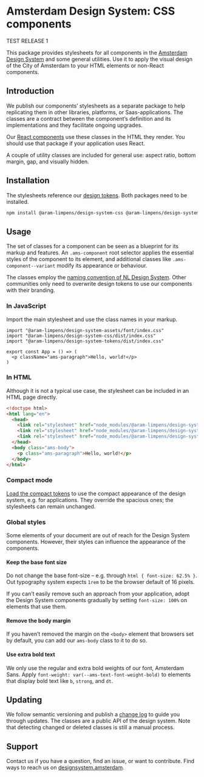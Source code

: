 <!-- @license CC0-1.0 -->

# Amsterdam Design System: CSS components

TEST RELEASE 1

This package provides stylesheets for all components in the [Amsterdam Design System](https://designsystem.amsterdam) and some general utilities.
Use it to apply the visual design of the City of Amsterdam to your HTML elements or non-React components.

## Introduction

We publish our components’ stylesheets as a separate package to help replicating them in other libraries, platforms, or Saas-applications.
The classes are a contract between the component’s definition and its implementations and they facilitate ongoing upgrades.

Our [React components](https://www.npmjs.com/package/@aram-limpens/design-system-react) use these classes in the HTML they render.
You should use that package if your application uses React.

A couple of utility classes are included for general use: aspect ratio, bottom margin, gap, and visually hidden.

## Installation

The stylesheets reference our [design tokens](https://www.npmjs.com/package/@aram-limpens/design-system-tokens).
Both packages need to be installed.

```sh
npm install @aram-limpens/design-system-css @aram-limpens/design-system-tokens
```

## Usage

The set of classes for a component can be seen as a blueprint for its markup and features.
An `.ams-component` root selector applies the essential styles of the component to its element, and additional classes like `.ams-component--variant` modify its appearance or behaviour.

The classes employ the [naming convention of NL Design System](https://nldesignsystem.nl/handboek/developer/architectuur#bem-class-names-voor-css).
Other communities only need to overwrite design tokens to use our components with their branding.

### In JavaScript

Import the main stylesheet and use the class names in your markup.

<!-- prettier-ignore -->
```tsx
import "@aram-limpens/design-system-assets/font/index.css"
import "@aram-limpens/design-system-css/dist/index.css"
import "@aram-limpens/design-system-tokens/dist/index.css"

export const App = () => (
  <p className="ams-paragraph">Hello, world!</p>
)
```

### In HTML

Although it is not a typical use case, the stylesheet can be included in an HTML page directly.

```html
<!doctype html>
<html lang="en">
  <head>
    <link rel="stylesheet" href="node_modules/@aram-limpens/design-system-assets/font/index.css" />
    <link rel="stylesheet" href="node_modules/@aram-limpens/design-system-css/dist/index.css" />
    <link rel="stylesheet" href="node_modules/@aram-limpens/design-system-tokens/dist/index.css" />
  </head>
  <body class="ams-body">
    <p class="ams-paragraph">Hello, world!</p>
  </body>
</html>
```

### Compact mode

[Load the compact tokens](https://github.com/Amsterdam/design-system/blob/main/packages-proprietary/tokens/README.md) to use the compact appearance of the design system, e.g. for applications.
They override the spacious ones; the stylesheets can remain unchanged.

### Global styles

Some elements of your document are out of reach for the Design System components.
However, their styles can influence the appearance of the components.

#### Keep the base font size

Do not change the base font-size – e.g. through `html { font-size: 62.5% }`.
Out typography system expects `1rem` to be the browser default of 16 pixels.

If you can’t easily remove such an approach from your application, adopt the Design System components gradually by setting `font-size: 100%` on elements that use them.

#### Remove the body margin

If you haven’t removed the margin on the `<body>` element that browsers set by default, you can add our `ams-body` class to it to do so.

#### Use extra bold text

We only use the regular and extra bold weights of our font, Amsterdam Sans.
Apply `font-weight: var(--ams-text-font-weight-bold)` to elements that display bold text like `b`, `strong`, and `dt`.

## Updating

We follow semantic versioning and publish a [change log](https://github.com/Amsterdam/design-system/blob/main/packages/css/CHANGELOG.md) to guide you through updates.
The classes are a public API of the design system.
Note that detecting changed or deleted classes is still a manual process.

## Support

Contact us if you have a question, find an issue, or want to contribute.
Find ways to reach us on [designsystem.amsterdam](https://designsystem.amsterdam/?path=/docs/docs-introduction--docs#send-a-message).
